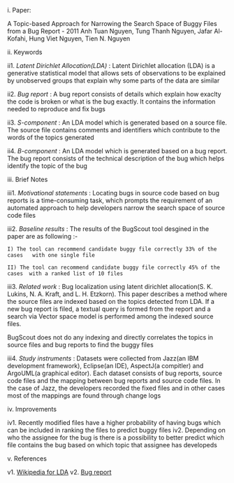 ﻿i. Paper:

A Topic-based Approach for Narrowing the Search Space of Buggy Files from a Bug Report - 2011
Anh Tuan Nguyen, Tung Thanh Nguyen, Jafar Al-Kofahi, Hung Viet Nguyen, Tien N. Nguyen

ii. Keywords

ii1. *Latent Dirichlet Allocation(LDA)* : Latent Dirichlet allocation (LDA) is a generative statistical model that allows sets of observations to be explained by unobserved groups that explain why some parts of the data are similar

ii2. *Bug report* : A bug report consists of details which explain how exaclty the code is broken or what is the bug exactly. It contains the information needed to reproduce and fix bugs

ii3. *S-component* : An LDA model which is generated based on a source file. The source file contains comments and identifiers which contribute to the words of the topics generated

ii4. *B-component* : An LDA model which is generated based on a bug report. The bug report consists of the technical description of the bug which helps identify the topic of the bug

iii. Brief Notes

iii1. *Motivational statements* : Locating bugs in source code based on bug reports is a time-consuming task, which prompts the requirement of an automated approach to help developers narrow the search space of source code files

iii2. *Baseline results* : The results of the BugScout tool desgined in the paper are as following :-
	
	I) The tool can recommend candidate buggy file correctly 33% of the cases 	with one single file 
	
	II) The tool can recommend candidate buggy file correctly 45% of the cases 	with a ranked list of 10 files

iii3. *Related work* : Bug localization using latent dirichlet allocation(S. K. Lukins, N. A. Kraft, and L. H. Etzkorn). This paper describes a method where the source files are indexed based on the topics detected from LDA. If a new bug report is filed, a textual query is formed from the report and a search via Vector space model is performed among the indexed source files. 

BugScout does not do any indexing and directly correlates the topics in source files and bug reports to find the buggy files

iii4. *Study instruments* : Datasets were collected from Jazz(an IBM development framework), Eclipse(an IDE), AspectJ(a compitler) and ArgoUML(a graphical editor). Each dataset consists of bug reports, source code files and the mapping between bug reports and source code files. In the case of Jazz, the developers recorded the fixed files and in other cases most of the mappings are found through change logs

iv. Improvements

iv1. Recently modified files have a higher probability of having bugs which can be included in ranking the files to predict buggy files
iv2. Depending on who the assignee for the bug is there is a possibility to better predict which file contains the bug based on which topic that assignee has developeds

v. References

v1. [Wikipedia for LDA](https://en.wikipedia.org/wiki/Latent_Dirichlet_allocation)
v2. [Bug report](http://usersnap.com/blog/what-is-a-bug-report/)

